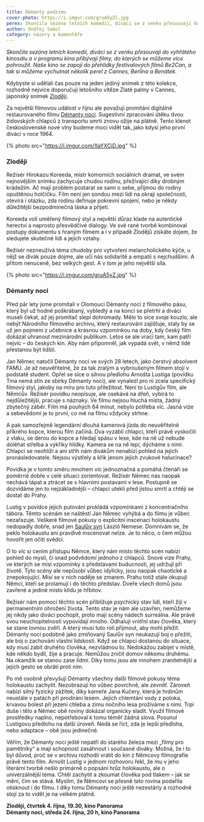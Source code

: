 ```yaml
---
title: Démanty podzimu
cover-photo: https://i.imgur.com/gruA5yZl.jpg
perex: Skončila sezóna letních komedií, diváci se z venku přesouvají do vyhřátého kinosálu a v programu kina přibývají filmy, do kterých se můžeme více pohroužit. V říjnu si můžeme vychutnat několik perel z Cannes, Berlína a Benátek.
author: Ondřej Sabol
category: názory a komentáře
---
```


*Skončila sezóna letních komedií, diváci se z venku přesouvají do vyhřátého kinosálu a v programu kina přibývají filmy, do kterých se můžeme více pohroužit. Naše kino se zapojí do přehlídky festivalových filmů Be2Can, a tak si můžeme vychutnat několik perel z Cannes, Berlína a Benátek.*

Kdybyste si udělali čas pouze na jeden jediný snímek z této kolekce, rozhodně nejvíce doporučuji letošního vítěze Zlaté palmy v Cannes, japonský snímek [Zloději](https://www.csfd.cz/film/603900-zlodeji/prehled/). 

Za největší filmovou událost v říjnu ale považuji promítání digitálně restaurovaného filmu [Démanty noci](https://www.csfd.cz/film/6886-demanty-noci/prehled/). Sugestivní zpracování útěku dvou židovských chlapců z transportu smrti znovu ožije na plátně. Tento klenot československé nové vlny budeme moci vidět tak, jako kdysi jeho první diváci v roce 1964.

{% photo src="https://i.imgur.com/XaYXCiD.jpg" %}

### Zloději

Režisér Hirokazu Koreeda, mistr komorních sociálních dramat, ve svém nejnovějším snímku zachycuje chudou rodinu, přežívající díky drobným krádežím. Ač mají problém postarat se sami o sebe, přijmou do rodiny opuštěnou holčičku. Film není jen sondou mezi lidi na okraji společnosti, otevírá i otázku, zda rodinu definuje pokrevní spojení, nebo je někdy důležitější bezpodmínečná láska a přijetí.

Koreeda volí uměřený filmový styl a největší důraz klade na autentické herectví a naprosto přesvědčivé dialogy. Ve své rané tvorbě kombinoval postupy dokumentu s hraným filmem a i v případě Zlodějů získáte dojem, že sledujete skutečné lidi a jejich vztahy.

Režisér nezneužívá téma chudoby pro vytvoření melancholického kýče, u nějž se divák pouze dojme, ale učí nás solidaritě a empatii s nejchudšími. A přitom nenuceně, bez velkých gest. A v tom je jeho největší síla.

{% photo src="https://i.imgur.com/gruA5yZ.jpg" %}

### Démanty noci

Před pár lety jsme promítali v Olomouci Démanty noci z filmového pásu, který byl už hodně poškrábaný, vybledlý a na konci se přetrhl a diváci museli čekat, až jej promítač slepí dohromady. Mělo to sice svoje kouzlo, ale nebýt Národního filmového archivu, který restaurování zajišťuje, staly by se už jen pojmem z učebnice a krásnou vzpomínkou na doby, kdy český film dokázal uhranout mezinárodní publikum. Letos se ale vrací tam, kam patří nejvíc – do českých kin. Aby nám připomněl, jak vypadá svět, v němž lidé přestanou být lidští.

Jan Němec natočil Démanty noci ve svých 28 letech, jako čerstvý absolvent FAMU. Je až neuvěřitelné, že za tak zralým a vybroušeným filmem stojí v podstatě student. Opřel se sice o silnou předlohu Arnošta Lustiga (povídku Tma nemá stín ze sbírky Démanty noci), ale vynalezl pro ni zcela specifický filmový styl, jakoby na míru pro tuto příležitost. Není to Lustigův film, ale Němcův. Režisér povídku neopisuje, ale osekává na dřeň, vybírá to nejdůležitější, pracuje s náznaky. Ve filmu nejsou hluchá místa, žádný zbytečný záběr. Film má pouhých 64 minut, nebylo potřeba víc. Jasná vize a sebevědomí je to první, co mě na filmu vždycky strhne.

A pak samozřejmě legendární dlouhá kamerová jízda do neuvěřitelně příkrého kopce, kterou film začíná. Dva vyzáblí chlapci, kteří právě vyskočili z vlaku, se derou do kopce a hledají spásu v lese, kde na ně už nebude doléhat střelba a výkřiky hlídky. Kamera se na ně lepí, dýcháme s nimi. Chlapci se neohlíží a ani střih nám divákům nenabízí pohled na jejich pronásledovatele. Nejsou výstřely a křik jenom jejich zvukové halucinace?

Povídka je v tomto směru mnohem víc jednoznačná a pomáhá čtenáři se poměrně dobře v celé situaci zorientovat. Režisér Němec nás naopak nechává tápat a ztrácet se s hlavními postavami v lese. Postupně se dozvídáme jen to nejzákladnější – chlapci utekli před jistou smrtí a chtějí se dostat do Prahy.

Lustig v povídce jejich putování prokládá vzpomínkami z koncentračního tábora. Těmto scénám se naštěstí Jan Němec vyhýbá a do filmu je vůbec nezařazuje. Veškeré filmové pokusy o explicitní inscenaci holokaustu nedopadly dobře, snad jen [Saulův syn](https://www.csfd.cz/film/30994-sauluv-syn/prehled/) László Nemese. Domnívám se, že peklo holokaustu ani pravdivě inscenovat nelze. Je to něco, o čem můžou hovořit jen očití svědci. 

O to víc si cením přístupu Němce, který nám místo těchto scén nabízí pohled do mysli, či snad podvědomí jednoho z chlapců. Snové vize Prahy, ve kterých se mísí vzpomínky s představami buducnosti, jej udržují při životě. Tyto scény ale nepůsobí vůbec idylicky, jsou naopak chaotické a znepokojující. Mísí se v nich naděje se zmarem. Prahu totiž stále okupují Němci, kteří se prolamují i do těchto představ. Dveře všech domů jsou zavřené a jediné místo klidu je hřbitov.

Režisér nám pomocí těchto scén přibližuje psychický stav lidí, kteří žijí v permanentním ohrožení života. Tento stav je nám ale uzavřen, nemůžeme jej nikdy jako diváci pochopit, proto mají scény nádech surreálna. Ale právě svou neuchopitelností vypovídají mnoho. Odhalují vnitřní stav člověka, který se stane lovnou zvěří. A který musí tuto roli přijmout, aby mohl přežít. 
Démanty noci podobně jako zmiňovaný Saulův syn neukazují boj o přežití, ale boj o zachování vlastní lidskosti. Když se chlapci dostanou do situace, kdy musí zabít druhého člověka, nezvládnou to. Nedokážou zabíjet v místě, kde někdo bydlí, žije a pracuje. Nemůžou zničit domov někomu druhému. Na okamžik se stanou zase lidmi. Díky tomu jsou ale mnohem zranitelnější a jejich gesto se obrátí proti nim.

Po mě osobně převyšují Démanty všechny další filmové pokusy téma holokaustu zachytit. Nezobrazují ho vůbec povrchně, ale zevnitř. Zároveň nabízí silný fyzický zážitek, díky kameře Jana Kučery, která je hrdinům neustále v patách při prodírání lesem. Jejich chlemtání vody z potoka, krvavou bolest při jezení chleba a zimu nočního lesa prožíváme s nimi. Trpí duše i tělo a Němec obě roviny dokázal organicky sladit. Využil filmové prostředky naplno, nepotřeboval k tomu téměř žádná slova. Posunul Lustigovu předlohu na další úroveň. Nedá se říct, zda je lepší předloha, nebo adaptace – obě jsou jedinečné.

Věřím, že Démanty noci ještě nepatří do starého železa mezi „filmy pro pamětníky“ a mají schopnost zasáhnout i současné diváky. Možná, že i to byl důvod, proč se v archivu rozhodli vrátit do kin z Němcovy filmografie právě tento film. Arnošt Lustig v jednom rozhovoru řekl, že mu v jeho literární tvorbě nešlo primárně o popsání hrůz holokaustu, ale o univerzálnější téma. Chtěl zachytit a zkoumat člověka pod tlakem – jak se mění, čím se stává. Myslím, že Němcovi se přesně tato rovina podařila otisknout i do filmu. I díky tomu Démanty noci ještě nezestárly a rozhodně stojí za to vidět je na velkém plátně.

**Zloději, čtvrtek 4. října, 19.30, kino Panorama**  
**Démanty noci, středa 24. října, 20 h, kino Panorama**

